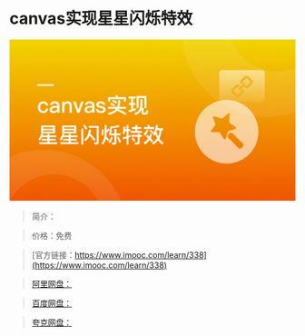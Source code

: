 # canvas实现星星闪烁特效

![img](../../assets/5fe442e30001019605400304.jpg)

> 简介：

> 价格：免费

> [官方链接：https://www.imooc.com/learn/338](https://www.imooc.com/learn/338)

> [阿里网盘：]()

> [百度网盘：]()

> [夸克网盘：]()
